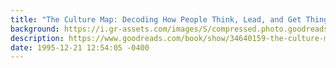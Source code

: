 ```yaml
---
title: "The Culture Map: Decoding How People Think, Lead, and Get Things Done Across Cultures"
background: https://i.gr-assets.com/images/S/compressed.photo.goodreads.com/books/1490031444l/34640159._SY75_.jpg
description: https://www.goodreads.com/book/show/34640159-the-culture-map
date: 1995-12-21 12:54:05 -0400
---
```

